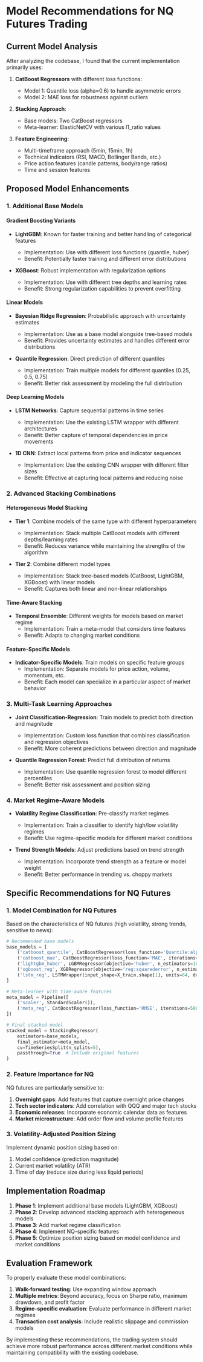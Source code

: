 # Model Recommendations for NQ Futures Trading

## Current Model Analysis

After analyzing the codebase, I found that the current implementation primarily uses:

1. **CatBoost Regressors** with different loss functions:
   - Model 1: Quantile loss (alpha=0.6) to handle asymmetric errors
   - Model 2: MAE loss for robustness against outliers

2. **Stacking Approach**:
   - Base models: Two CatBoost regressors
   - Meta-learner: ElasticNetCV with various l1_ratio values

3. **Feature Engineering**:
   - Multi-timeframe approach (5min, 15min, 1h)
   - Technical indicators (RSI, MACD, Bollinger Bands, etc.)
   - Price action features (candle patterns, body/range ratios)
   - Time and session features

## Proposed Model Enhancements

### 1. Additional Base Models

#### Gradient Boosting Variants
- **LightGBM**: Known for faster training and better handling of categorical features
  - Implementation: Use with different loss functions (quantile, huber)
  - Benefit: Potentially faster training and different error distributions

- **XGBoost**: Robust implementation with regularization options
  - Implementation: Use with different tree depths and learning rates
  - Benefit: Strong regularization capabilities to prevent overfitting

#### Linear Models
- **Bayesian Ridge Regression**: Probabilistic approach with uncertainty estimates
  - Implementation: Use as a base model alongside tree-based models
  - Benefit: Provides uncertainty estimates and handles different error distributions

- **Quantile Regression**: Direct prediction of different quantiles
  - Implementation: Train multiple models for different quantiles (0.25, 0.5, 0.75)
  - Benefit: Better risk assessment by modeling the full distribution

#### Deep Learning Models
- **LSTM Networks**: Capture sequential patterns in time series
  - Implementation: Use the existing LSTM wrapper with different architectures
  - Benefit: Better capture of temporal dependencies in price movements

- **1D CNN**: Extract local patterns from price and indicator sequences
  - Implementation: Use the existing CNN wrapper with different filter sizes
  - Benefit: Effective at capturing local patterns and reducing noise

### 2. Advanced Stacking Combinations

#### Heterogeneous Model Stacking
- **Tier 1**: Combine models of the same type with different hyperparameters
  - Implementation: Stack multiple CatBoost models with different depths/learning rates
  - Benefit: Reduces variance while maintaining the strengths of the algorithm

- **Tier 2**: Combine different model types
  - Implementation: Stack tree-based models (CatBoost, LightGBM, XGBoost) with linear models
  - Benefit: Captures both linear and non-linear relationships

#### Time-Aware Stacking
- **Temporal Ensemble**: Different weights for models based on market regime
  - Implementation: Train a meta-model that considers time features
  - Benefit: Adapts to changing market conditions

#### Feature-Specific Models
- **Indicator-Specific Models**: Train models on specific feature groups
  - Implementation: Separate models for price action, volume, momentum, etc.
  - Benefit: Each model can specialize in a particular aspect of market behavior

### 3. Multi-Task Learning Approaches

- **Joint Classification-Regression**: Train models to predict both direction and magnitude
  - Implementation: Custom loss function that combines classification and regression objectives
  - Benefit: More coherent predictions between direction and magnitude

- **Quantile Regression Forest**: Predict full distribution of returns
  - Implementation: Use quantile regression forest to model different percentiles
  - Benefit: Better risk assessment and position sizing

### 4. Market Regime-Aware Models

- **Volatility Regime Classification**: Pre-classify market regimes
  - Implementation: Train a classifier to identify high/low volatility regimes
  - Benefit: Use regime-specific models for different market conditions

- **Trend Strength Models**: Adjust predictions based on trend strength
  - Implementation: Incorporate trend strength as a feature or model weight
  - Benefit: Better performance in trending vs. choppy markets

## Specific Recommendations for NQ Futures

### 1. Model Combination for NQ Futures

Based on the characteristics of NQ futures (high volatility, strong trends, sensitive to news):

```python
# Recommended base models
base_models = [
    ('catboost_quantile', CatBoostRegressor(loss_function='Quantile:alpha=0.6', iterations=1000)),
    ('catboost_mae', CatBoostRegressor(loss_function='MAE', iterations=1000)),
    ('lightgbm_huber', LGBMRegressor(objective='huber', n_estimators=1000)),
    ('xgboost_reg', XGBRegressor(objective='reg:squarederror', n_estimators=1000)),
    ('lstm_reg', LSTMWrapper(input_shape=X_train.shape[1], units=64, dropout=0.2))
]

# Meta-learner with time-aware features
meta_model = Pipeline([
    ('scaler', StandardScaler()),
    ('meta_reg', CatBoostRegressor(loss_function='RMSE', iterations=500))
])

# Final stacked model
stacked_model = StackingRegressor(
    estimators=base_models,
    final_estimator=meta_model,
    cv=TimeSeriesSplit(n_splits=5),
    passthrough=True  # Include original features
)
```

### 2. Feature Importance for NQ

NQ futures are particularly sensitive to:

1. **Overnight gaps**: Add features that capture overnight price changes
2. **Tech sector indicators**: Add correlation with QQQ and major tech stocks
3. **Economic releases**: Incorporate economic calendar data as features
4. **Market microstructure**: Add order flow and volume profile features

### 3. Volatility-Adjusted Position Sizing

Implement dynamic position sizing based on:

1. Model confidence (prediction magnitude)
2. Current market volatility (ATR)
3. Time of day (reduce size during less liquid periods)

## Implementation Roadmap

1. **Phase 1**: Implement additional base models (LightGBM, XGBoost)
2. **Phase 2**: Develop advanced stacking approach with heterogeneous models
3. **Phase 3**: Add market regime classification
4. **Phase 4**: Implement NQ-specific features
5. **Phase 5**: Optimize position sizing based on model confidence and market conditions

## Evaluation Framework

To properly evaluate these model combinations:

1. **Walk-forward testing**: Use expanding window approach
2. **Multiple metrics**: Beyond accuracy, focus on Sharpe ratio, maximum drawdown, and profit factor
3. **Regime-specific evaluation**: Evaluate performance in different market regimes
4. **Transaction cost analysis**: Include realistic slippage and commission models

By implementing these recommendations, the trading system should achieve more robust performance across different market conditions while maintaining compatibility with the existing codebase.